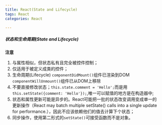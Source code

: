 ```yaml
---
title: React(State and Lifecycle)  
tags: React  
categories: React  

---
```



##### 状态和生命周期(State and Lifecycle)

**注意**

1. 与属性相似，但状态私有且完全被控件控制；
2. 仅适用于被定义成类的控件；
3. 生命周期(Lifecycle)
	`componentDidMount()`组件已渲染到DOM
	`componentWillUnmount()`组件已从DOM上移除
4. 不要直接修改状态；`this.state.comment = 'Hello';`而是用`this.setState({comment: 'Hello'});`,唯一可以赋值的地方是在构造器中;
5. 状态和属性更新可能是异步的。React可能把一批的状态改变调用变成单一的更新操作（React may batch multiple setState() calls into a single update for performance.），因此不应该依赖他们的值去计算下个状态；
6. 同步操作，使用第二形式的`setState()`可接受函数而不是对象。

